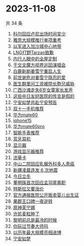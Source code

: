 # 2023-11-08

共 34 条

<!-- BEGIN -->
<!-- 最后更新时间 Wed Nov 08 2023 14:09:47 GMT+0800 (China Standard Time) -->

1. [科尔回应卢尼出场时间变少](https://www.zhihu.com/search?q=%E7%A7%91%E5%B0%94%E5%9B%9E%E5%BA%94%E5%8D%A2%E5%B0%BC%E5%87%BA%E5%9C%BA%E6%97%B6%E9%97%B4%E5%8F%98%E5%B0%91)
1. [雅思大规模推行单项重考](https://www.zhihu.com/search?q=%E9%9B%85%E6%80%9D%E5%A4%A7%E8%A7%84%E6%A8%A1%E6%8E%A8%E8%A1%8C%E5%8D%95%E9%A1%B9%E9%87%8D%E8%80%83)
1. [以军进入加沙城中心地带](https://www.zhihu.com/search?q=%E4%BB%A5%E5%86%9B%E8%BF%9B%E5%85%A5%E5%8A%A0%E6%B2%99%E5%9F%8E%E4%B8%AD%E5%BF%83%E5%9C%B0%E5%B8%A6)
1. [LNG打野Tarzan致歉](https://www.zhihu.com/search?q=LNG%E6%89%93%E9%87%8ETarzan%E8%87%B4%E6%AD%89)
1. [内行人眼中的全屋定制](https://www.zhihu.com/search?q=%E5%86%85%E8%A1%8C%E4%BA%BA%E7%9C%BC%E4%B8%AD%E7%9A%84%E5%85%A8%E5%B1%8B%E5%AE%9A%E5%88%B6)
1. [于文文魔方视界巡回演唱会](https://www.zhihu.com/search?q=%E4%BA%8E%E6%96%87%E6%96%87%E9%AD%94%E6%96%B9%E8%A7%86%E7%95%8C%E5%B7%A1%E5%9B%9E%E6%BC%94%E5%94%B1%E4%BC%9A)
1. [白鹿新剧姜雪宁重启人生](https://www.zhihu.com/search?q=%E7%99%BD%E9%B9%BF%E6%96%B0%E5%89%A7%E5%A7%9C%E9%9B%AA%E5%AE%81%E9%87%8D%E5%90%AF%E4%BA%BA%E7%94%9F)
1. [前世谢危对姜雪宁隐忍的爱](https://www.zhihu.com/search?q=%E5%89%8D%E4%B8%96%E8%B0%A2%E5%8D%B1%E5%AF%B9%E5%A7%9C%E9%9B%AA%E5%AE%81%E9%9A%90%E5%BF%8D%E7%9A%84%E7%88%B1)
1. [医生群里问工资被院长胞兄威胁](https://www.zhihu.com/search?q=%E5%8C%BB%E7%94%9F%E7%BE%A4%E9%87%8C%E9%97%AE%E5%B7%A5%E8%B5%84%E8%A2%AB%E9%99%A2%E9%95%BF%E8%83%9E%E5%85%84%E5%A8%81%E8%83%81)
1. [广西沙滩走失6岁女童家长发声](https://www.zhihu.com/search?q=%E5%B9%BF%E8%A5%BF%E6%B2%99%E6%BB%A9%E8%B5%B0%E5%A4%B16%E5%B2%81%E5%A5%B3%E7%AB%A5%E5%AE%B6%E9%95%BF%E5%8F%91%E5%A3%B0)
1. [这些中日友好医院的传言是假的](https://www.zhihu.com/search?q=%E8%BF%99%E4%BA%9B%E4%B8%AD%E6%97%A5%E5%8F%8B%E5%A5%BD%E5%8C%BB%E9%99%A2%E7%9A%84%E4%BC%A0%E8%A8%80%E6%98%AF%E5%81%87%E7%9A%84)
1. [宁安如梦共赴宁安预告](https://www.zhihu.com/search?q=%E5%AE%81%E5%AE%89%E5%A6%82%E6%A2%A6%E5%85%B1%E8%B5%B4%E5%AE%81%E5%AE%89%E9%A2%84%E5%91%8A)
1. [双十一手机推荐](https://www.zhihu.com/search?q=%E5%8F%8C%E5%8D%81%E4%B8%80%E6%89%8B%E6%9C%BA%E6%8E%A8%E8%8D%90)
1. [华为mate60](https://www.zhihu.com/search?q=%E5%8D%8E%E4%B8%BAmate60)
1. [iphone15](https://www.zhihu.com/search?q=iphone15)
1. [华为mate60pro](https://www.zhihu.com/search?q=%E5%8D%8E%E4%B8%BAmate60pro)
1. [智能手表推荐](https://www.zhihu.com/search?q=%E6%99%BA%E8%83%BD%E6%89%8B%E8%A1%A8%E6%8E%A8%E8%8D%90)
1. [蓝牙耳机](https://www.zhihu.com/search?q=%E8%93%9D%E7%89%99%E8%80%B3%E6%9C%BA)
1. [显示器](https://www.zhihu.com/search?q=%E6%98%BE%E7%A4%BA%E5%99%A8)
1. [游戏显示器推荐](https://www.zhihu.com/search?q=%E6%B8%B8%E6%88%8F%E6%98%BE%E7%A4%BA%E5%99%A8%E6%8E%A8%E8%8D%90)
1. [流量卡](https://www.zhihu.com/search?q=%E6%B5%81%E9%87%8F%E5%8D%A1)
1. [中山二院回应乳腺外科多人患癌](https://www.zhihu.com/search?q=%E4%B8%AD%E5%B1%B1%E4%BA%8C%E9%99%A2%E5%9B%9E%E5%BA%94%E4%B9%B3%E8%85%BA%E5%A4%96%E7%A7%91%E5%A4%9A%E4%BA%BA%E6%82%A3%E7%99%8C)
1. [新疆凌晨连发 6 次地震](https://www.zhihu.com/search?q=%E6%96%B0%E7%96%86%E5%87%8C%E6%99%A8%E8%BF%9E%E5%8F%91%206%20%E6%AC%A1%E5%9C%B0%E9%9C%87)
1. [今日立冬](https://www.zhihu.com/search?q=%E4%BB%8A%E6%97%A5%E7%AB%8B%E5%86%AC)
1. [董明珠首次回应孟羽童离职](https://www.zhihu.com/search?q=%E8%91%A3%E6%98%8E%E7%8F%A0%E9%A6%96%E6%AC%A1%E5%9B%9E%E5%BA%94%E5%AD%9F%E7%BE%BD%E7%AB%A5%E7%A6%BB%E8%81%8C)
1. [特斯拉又要涨价](https://www.zhihu.com/search?q=%E7%89%B9%E6%96%AF%E6%8B%89%E5%8F%88%E8%A6%81%E6%B6%A8%E4%BB%B7)
1. [官方通报医院公开贩卖婴儿出生证](https://www.zhihu.com/search?q=%E5%AE%98%E6%96%B9%E9%80%9A%E6%8A%A5%E5%8C%BB%E9%99%A2%E5%85%AC%E5%BC%80%E8%B4%A9%E5%8D%96%E5%A9%B4%E5%84%BF%E5%87%BA%E7%94%9F%E8%AF%81)
1. [果郡王口碑一夜逆转](https://www.zhihu.com/search?q=%E6%9E%9C%E9%83%A1%E7%8E%8B%E5%8F%A3%E7%A2%91%E4%B8%80%E5%A4%9C%E9%80%86%E8%BD%AC)
1. [原神芙宁娜](https://www.zhihu.com/search?q=%E5%8E%9F%E7%A5%9E%E8%8A%99%E5%AE%81%E5%A8%9C)
1. [许凯麦粒肿了](https://www.zhihu.com/search?q=%E8%AE%B8%E5%87%AF%E9%BA%A6%E7%B2%92%E8%82%BF%E4%BA%86)
1. [黎明前总是最冷的时候](https://www.zhihu.com/search?q=%E9%BB%8E%E6%98%8E%E5%89%8D%E6%80%BB%E6%98%AF%E6%9C%80%E5%86%B7%E7%9A%84%E6%97%B6%E5%80%99)
1. [你玩过节奏大师吗](https://www.zhihu.com/search?q=%E4%BD%A0%E7%8E%A9%E8%BF%87%E8%8A%82%E5%A5%8F%E5%A4%A7%E5%B8%88%E5%90%97)
1. [以历年最大规模亮相进博](https://www.zhihu.com/search?q=%E4%BB%A5%E5%8E%86%E5%B9%B4%E6%9C%80%E5%A4%A7%E8%A7%84%E6%A8%A1%E4%BA%AE%E7%9B%B8%E8%BF%9B%E5%8D%9A)
1. [宁安如梦](https://www.zhihu.com/search?q=%E5%AE%81%E5%AE%89%E5%A6%82%E6%A2%A6)

<!-- END -->
